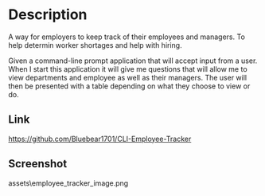 # Description
A way for employers to keep track of their employees and managers. To help determin worker shortages and help with hiring.

Given a command-line prompt application that will accept input from a user. 
When I start this application it will give me questions that will allow me to view departments and employee as well as their managers.
The user will then be presented with a table depending on what they choose to view or do.

## Link 
https://github.com/Bluebear1701/CLI-Employee-Tracker


## Screenshot
assets\employee_tracker_image.png
